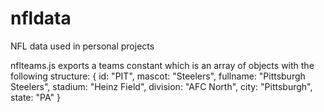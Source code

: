 # nfldata
NFL data used in personal projects

nflteams.js exports a teams constant which is an array of objects with the following structure:
{
  id: "PIT",
  mascot: "Steelers",
  fullname: "Pittsburgh Steelers",
  stadium: "Heinz Field",
  division: "AFC North",
  city: "Pittsburgh",
  state: "PA"
 }


